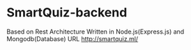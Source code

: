 # SmartQuiz-backend
Based on Rest Architecture
Written in Node.js(Express.js) and Mongodb(Database)
URL http://smartquiz.ml/
